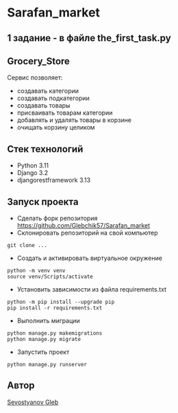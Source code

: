 # Sarafan_market

## 1 задание - в файле the_first_task.py

## Grocery_Store
Сервис позволяет:
- создавать категории
- создавать подкатегории
- создавать товары
- присваивать товарам категории
- добавлять и удалять товары в корзине
- очищать корзину целиком

## Стек технологий
- Python 3.11
- Django 3.2
- djangorestframework 3.13

## Запуск проекта
- Сделать форк репозитория https://github.com/Glebchik57/Sarafan_market
- Склонировать репозиторий на свой компьютер
```
git clone ...
```
- Cоздать и активировать виртуальное окружение
```
python -m venv venv
source venv/Scripts/activate
```
- Установить зависимости из файла requirements.txt

```
python -m pip install --upgrade pip
pip install -r requirements.txt
```
- Выполнить миграции

```
python manage.py makemigrations
python manage.py migrate
```


- Запустить проект

```
python manage.py runserver
```

## Автор
[Sevostyanov Gleb](https://github.com/Glebchik57)